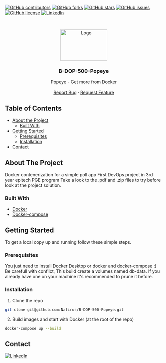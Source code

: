 [![GitHub contributors](https://img.shields.io/github/contributors/Nafiros/B-DOP-500-Popeye?style=for-the-badge)](https://github.com/Nafiros/B-DOP-500-Popeye/graphs/contributors)
[![GitHub forks](https://img.shields.io/github/forks/Nafiros/B-DOP-500-Popeye?style=for-the-badge)](https://github.com/Nafiros/B-DOP-500-Popeye/network)
[![GitHub stars](https://img.shields.io/github/stars/Nafiros/B-DOP-500-Popeye?style=for-the-badge)](https://github.com/Nafiros/B-DOP-500-Popeye/stargazers)
[![GitHub issues](https://img.shields.io/github/issues/Nafiros/B-DOP-500-Popeye?style=for-the-badge)](https://github.com/Nafiros/B-DOP-500-Popeye/issues)
[![GitHub license](https://img.shields.io/github/license/Nafiros/B-DOP-500-Popeye?style=for-the-badge)](https://github.com/Nafiros/B-DOP-500-Popeye)
[![LinkedIn][linkedin-shield]][linkedin-url]



<!-- PROJECT LOGO -->
<br />
<p align="center">
  <a>
    <img src="https://developers.redhat.com/blog/wp-content/uploads/2015/01/docker-whale-home-logo.png" alt="Logo" width="150" height="100">
  </a>

  <h3 align="center">B-DOP-500-Popeye</h3>

  <p align="center">
    Popeye - Get more from Docker
    <br />
    <br />
    <a href="https://github.com/Nafiros/B-DOP-500-Popeye/issues">Report Bug</a>
    ·
    <a href="https://github.com/Nafiros/B-DOP-500-Popeye/issues">Request Feature</a>
  </p>
</p>



<!-- TABLE OF CONTENTS -->
## Table of Contents

* [About the Project](#about-the-project)
  * [Built With](#built-with)
* [Getting Started](#getting-started)
  * [Prerequisites](#prerequisites)
  * [Installation](#installation)
* [Contact](#contact)



<!-- ABOUT THE PROJECT -->
## About The Project

Docker contenerization for a simple poll app
First DevOps project in 3rd year epitech PGE program
Take a look to the .pdf and .zip files to try before look at the project solution.


### Built With

* [Docker](https://docs.docker.com/get-docker/)
* [Docker-compose](https://docs.docker.com/get-docker/)


<!-- GETTING STARTED -->
## Getting Started

To get a local copy up and running follow these simple steps.

### Prerequisites

You just need to install Docker Desktop or docker and docker-compose :)
Be carefull with conflict, 
This build create a volumes named db-data. If you already have one on your machine it's recommended to prune it before.

### Installation

1. Clone the repo
```sh
git clone git@github.com:Nafiros/B-DOP-500-Popeye.git
```
2. Build images and start with Docker (at the root of the repo)
```sh
docker-compose up --build
```



<!-- CONTACT -->
## Contact

[![LinkedIn][linkedin-shield]][linkedin-url] 





<!-- MARKDOWN LINKS & IMAGES -->
[linkedin-shield]: https://img.shields.io/badge/-LinkedIn-black.svg?style=for-the-badge&logo=linkedin&colorB=555
[linkedin-url]: https://www.linkedin.com/in/jean-gaillon-954018153/
